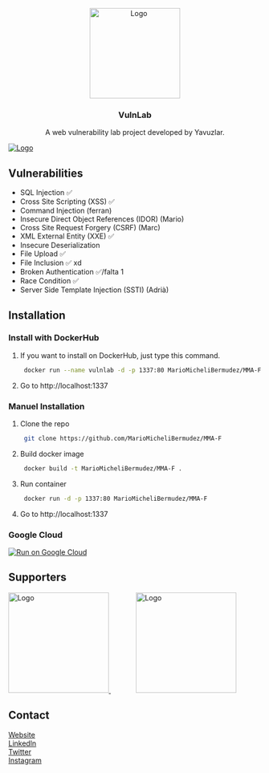 <!-- PROJECT LOGO -->
<p align="center">
  <a href="https://siberyavuzlar.com">
    <img src="https://i.ibb.co/nDLHW7m/logomodern.png" alt="Logo" width="180" height="180">
  </a>

  <h3 align="center">VulnLab</h3> 

  <p align="center">
    A web vulnerability lab project developed by Yavuzlar.
  </p>
</p>

<a href="https://s10.gifyu.com/images/Animation387bbf064343cb3fe.gif">
    <img src="https://s10.gifyu.com/images/Animation387bbf064343cb3fe.gif" alt="Logo"  >
</a>

<!-- Vulnerabilities List -->
## Vulnerabilities
* SQL Injection ✅
* Cross Site Scripting (XSS) ✅
* Command Injection (ferran)
* Insecure Direct Object References (IDOR) (Mario)
* Cross Site Request Forgery (CSRF) (Marc)
* XML External Entity (XXE) ✅
* Insecure Deserialization
* File Upload ✅
* File Inclusion ✅ xd
* Broken Authentication ✅/falta 1
* Race Condition ✅
* Server Side Template Injection (SSTI) (Adrià)

<!-- Installation -->
## Installation

### Install with DockerHub

1. If you want to install on DockerHub, just type this command.
   ```sh
    docker run --name vulnlab -d -p 1337:80 MarioMicheliBermudez/MMA-F:latest
   ```
2. Go to http://localhost:1337

### Manuel Installation

1. Clone the repo
   ```sh
    git clone https://github.com/MarioMicheliBermudez/MMA-F
   ```
2. Build docker image
   ```sh
    docker build -t MarioMicheliBermudez/MMA-F .
   ```
3. Run container
   ```sh
    docker run -d -p 1337:80 MarioMicheliBermudez/MMA-F
   ```
4. Go to http://localhost:1337

### Google Cloud

[![Run on Google Cloud](https://deploy.cloud.run/button.svg)](https://deploy.cloud.run/?git_repo=https://github.com/Yavuzlar/VulnLab)

<!-- SPONSOR -->

## Supporters
<a href="https://www.bakka.gov.tr/" style="margin-right:50px;">
    <img src="https://i.ibb.co/YXYdfQx/bakkalogo.png" alt="Logo" width="200" >
</a>
<a href="https://cyrops.com/">
    <img src="https://i.ibb.co/MV9HbNZ/Ba-l-ks-z-2.png" alt="Logo" width="200" >
</a>

<!-- CONTACT -->
## Contact

[Website](https://siberyavuzlar.com/) </br>
[Linkedln](https://www.linkedin.com/company/siberyavuzlar) <br>
[Twitter](https://twitter.com/siberyavuzlar) </br>
[Instagram](https://www.instagram.com/siberyavuzlar/)
